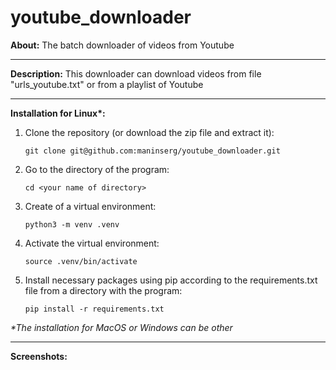 # youtube_downloader

**About:** The batch downloader of videos from Youtube

<hr>

**Description:** This downloader can download videos from file "urls_youtube.txt" or from a playlist of Youtube 

<hr>

<b>Installation for Linux*:</b>

1. Clone the repository (or download the zip file and extract it):

    `git clone git@github.com:maninserg/youtube_downloader.git`

2. Go to the directory of the program:
   
    `cd <your name of directory>`

2. Create of a virtual environment:

    `python3 -m venv .venv`

3. Activate the virtual environment:

    `source .venv/bin/activate`

3. Install necessary packages using pip according to the requirements.txt file from a directory with the program:

    `pip install -r requirements.txt`

<i>*The installation for MacOS or Windows can be other</i>

<hr>

**Screenshots:**
